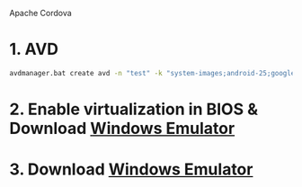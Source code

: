 Apache Cordova

# 1. AVD
```sh
avdmanager.bat create avd -n "test" -k "system-images;android-25;google_apis;x86"
```

# 2. Enable virtualization in BIOS & Download <a href="https://www.visualstudio.com/vs/msft-android-emulator/" target="_blank">Windows Emulator</a> 

# 3. Download <a href="https://www.visualstudio.com/vs/msft-android-emulator/" target="_blank">Windows Emulator</a> 
```sh

```
